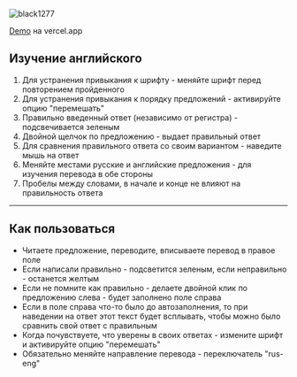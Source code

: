 ![black1277](https://img.shields.io/badge/developer-black1277-success)

[Demo](http://parcel-app-lac.vercel.app/ "open") на vercel.app

## Изучение английского

1. Для устранения привыкания к шрифту - меняйте шрифт перед повторением пройденного
2. Для устранения привыкания к порядку предложений - активируйте опцию "перемешать"
3. Правильно введенный ответ (независимо от регистра) - подсвечивается зеленым
4. Двойной щелчок по предложению - выдает правильный ответ
5. Для сравнения правильного ответа со своим вариантом - наведите мышь на ответ
6. Меняйте местами русские и английские предложения - для изучения перевода в обе стороны
7. Пробелы между словами, в начале и конце не влияют на правильность ответа

--------------------------------------
## Как пользоваться
- Читаете предложение, переводите, вписываете перевод в правое поле
- Если написали правильно - подсветится зеленым, если неправильно - останется желтым
- Если не помните как правильно - делаете двойной клик по предложению слева - будет заполнено поле справа
- Если в поле справа что-то было до автозаполнения, то при наведении на ответ этот текст будет всплывать, чтобы можно было сравнить свой ответ с правильным
- Когда почувствуете, что уверены в своих ответах - измените шрифт и активируйте опцию "перемешать"
- Обязательно меняйте направление перевода - переключатель "rus-eng"